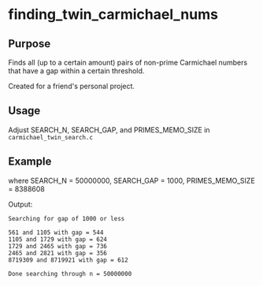 # finding_twin_carmichael_nums

## Purpose

Finds all (up to a certain amount) pairs of non-prime Carmichael numbers that have a gap within a certain threshold.

Created for a friend's personal project.

## Usage

Adjust SEARCH_N, SEARCH_GAP, and PRIMES_MEMO_SIZE in `carmichael_twin_search.c`

## Example
where SEARCH_N = 50000000, SEARCH_GAP = 1000, PRIMES_MEMO_SIZE = 8388608

Output:

```
Searching for gap of 1000 or less

561 and 1105 with gap = 544
1105 and 1729 with gap = 624
1729 and 2465 with gap = 736
2465 and 2821 with gap = 356
8719309 and 8719921 with gap = 612

Done searching through n = 50000000
```
